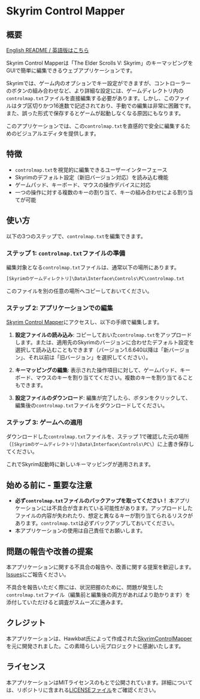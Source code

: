 # Skyrim Control Mapper

## 概要

[English README / 英語版はこちら](README.md)

Skyrim Control Mapperは「The Elder Scrolls V: Skyrim」のキーマッピングをGUIで簡単に編集できるウェブアプリケーションです。

Skyrimでは、ゲーム内のオプションでキー設定ができますが、コントローラーのボタンの組み合わせなど、より詳細な設定には、ゲームディレクトリ内の`controlmap.txt`ファイルを直接編集する必要があります。しかし、このファイルはタブ区切りかつ16進数で記述されており、手動での編集は非常に困難です。また、誤った形式で保存するとゲームが起動しなくなる原因にもなります。

このアプリケーションでは、この`controlmap.txt`を直感的で安全に編集するためのビジュアルエディタを提供します。

## 特徴

- `controlmap.txt`を視覚的に編集できるユーザーインターフェース
- Skyrimのデフォルト設定（新旧バージョン対応）を読み込む機能
- ゲームパッド、キーボード、マウスの操作デバイスに対応
- 一つの操作に対する複数のキーの割り当て、キーの組み合わせによる割り当てが可能

## 使い方

以下の3つのステップで、`controlmap.txt`を編集できます。

### ステップ 1: `controlmap.txt`ファイルの準備

編集対象となる`controlmap.txt`ファイルは、通常以下の場所にあります。

```txt
[Skyrimのゲームディレクトリ]\Data\Interface\Controls\PC\controlmap.txt
```

このファイルを別の任意の場所へコピーしておいてください。

### ステップ 2: アプリケーションでの編集

[Skyrim Control Mapper](https://nononoexe.github.io/skyrim-control-mapper/)にアクセスし、以下の手順で編集します。

1. **設定ファイルの読み込み**:
   コピーしておいた`controlmap.txt`をアップロードします。または、適用先のSkyrimのバージョンに合わせたデフォルト設定を選択して読み込むこともできます（バージョン1.6.640以降は「新バージョン」、それ以前は「旧バージョン」を選択してください）。

2. **キーマッピングの編集**:
   表示された操作項目に対して、ゲームパッド、キーボード、マウスのキーを割り当ててください。複数のキーを割り当てることもできます。

3. **設定ファイルのダウンロード**:
   編集が完了したら、ボタンをクリックして、編集後の`controlmap.txt`ファイルをダウンロードしてください。

### ステップ 3: ゲームへの適用

ダウンロードした`controlmap.txt`ファイルを、ステップ 1で確認した元の場所（`[Skyrimのゲームディレクトリ]\Data\Interface\Controls\PC\`）に上書き保存してください。

これでSkyrim起動時に新しいキーマッピングが適用されます。

## 始める前に - 重要な注意

- **必ず`controlmap.txt`ファイルのバックアップを取ってください！** 本アプリケーションには不具合が含まれている可能性があります。アップロードしたファイルの内容が失われたり、想定と異なるキーが割り当てられるリスクがあります。`controlmap.txt`は必ずバックアップしておいてください。
- 本アプリケーションの使用は自己責任でお願いします。

## 問題の報告や改善の提案

本アプリケーションに関する不具合の報告や、改善に関する提案を歓迎します。[Issues](https://github.com/NONONOexe/skyrim-control-mapper/issues)にご報告ください。

不具合を報告いただく際には、状況把握のために、問題が発生した`controlmap.txt`ファイル（編集前と編集後の両方があればより助かります）を添付していただけると調査がスムーズに進みます。

## クレジット

本アプリケーションは、Hawkbat氏によって作成された[SkyrimControlMapper](https://github.com/Hawkbat/SkyrimControlMapper)を元に開発されました。この素晴らしい元プロジェクトに感謝いたします。

## ライセンス

本アプリケーションはMITライセンスのもとで公開されています。詳細については、リポジトリに含まれる[LICENSEファイル](LICENSE)をご確認ください。
